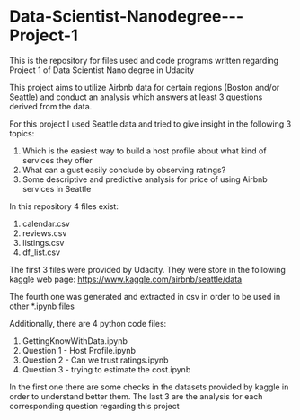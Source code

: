 # Data-Scientist-Nanodegree---Project-1
This is the repository for files used and code programs written regarding Project 1 of Data Scientist Nano degree in Udacity

This project aims to utilize Airbnb data for certain regions (Boston and/or Seattle) and conduct an analysis which answers at least 3 questions derived from the data.

For this project I used Seattle data and tried to give insight in the following 3 topics:
1) Which is the easiest way to build a host profile about what kind of services they offer
2) What can a gust easily conclude by observing ratings?
3) Some descriptive and predictive analysis for price of using Airbnb services in Seattle

In this repository 4 files exist:

1) calendar.csv
2) reviews.csv
3) listings.csv
4) df_list.csv

The first 3 files were provided by Udacity. They were store in the following kaggle web page:
https://www.kaggle.com/airbnb/seattle/data

The fourth one was generated and extracted in csv in order to be used in other *.ipynb files

Additionally, there are 4 python code files:
1) GettingKnowWithData.ipynb
2) Question 1 - Host Profile.ipynb
3) Question 2 - Can we trust ratings.ipynb
4) Question 3 - trying to estimate the cost.ipynb

In the first one there are some checks in the datasets provided by kaggle in order to understand better them.
The last 3 are the analysis for each corresponding question regarding this project


